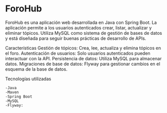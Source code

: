 # ForoHub

ForoHub es una aplicación web desarrollada en Java con Spring Boot. La aplicación permite a los usuarios autenticados crear, listar, actualizar y eliminar tópicos. 
Utiliza MySQL como sistema de gestión de bases de datos y está diseñada para seguir buenas prácticas de desarrollo de APIs.


Características
Gestión de tópicos: Crea, lee, actualiza y elimina tópicos en el foro.
Autenticación de usuarios: Solo usuarios autenticados pueden interactuar con la API.
Persistencia de datos: Utiliza MySQL para almacenar datos.
Migraciones de base de datos: Flyway para gestionar cambios en el esquema de la base de datos.

Tecnologías utilizadas

    -Java
    -Maven
    -Spring Boot
    -MySQL
    -Flyway: 
 
